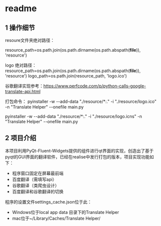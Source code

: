 # readme

## 1 操作细节

resoure文件夹绝对路径：

resource_path=os.path.join(os.path.dirname(os.path.abspath(__file__)), 'resource')

logo 绝对路径：
resource_path=os.path.join(os.path.dirname(os.path.abspath(__file__)), 'resource')
logo_path=os.path.join(resource_path, 'logo.ico')

谷歌翻译实现参考：https://www.perfcode.com/p/python-calls-google-translate-api.html

打包命令：
pyinstaller -w --add-data "./resource/*:." -i "./resource/logo.ico" -n "Translate Helper" --onefile main.py 



pyinstaller -w --add-data "./resource/*:." -i "./resource/logo.icns" -n "Translate Helper" --onefile main.py 

## 2 项目介绍

本项目利用PyQt-Fluent-Widgets提供的组件进行qt界面的实现，创造出了基于pyqt的GUI界面的翻译软件，已经在realise中发行打包的版本，项目实现功能如下：

- 程序窗口固定在屏幕最前端
- 百度翻译（需填写api）
- 谷歌翻译（类爬虫设计）
- 百度翻译和谷歌翻译的切换

程序的设置文件settings_cache.json位于此：

- Windows位于local app data 目录下的Translate Helper
- mac位于~/Library/Caches/Translate Helper/

